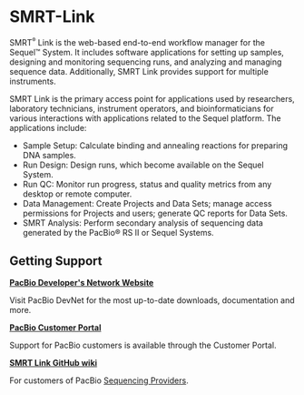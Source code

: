 # SMRT-Link

SMRT<sup><small>&reg;</small></sup> Link is the web-based end-to-end workflow manager for the Sequel™ System. It includes software
applications for setting up samples, designing and monitoring sequencing runs, and analyzing and managing
sequence data. Additionally, SMRT Link provides support for multiple instruments.


SMRT Link is the primary access point for applications used by researchers, laboratory technicians, instrument
operators, and bioinformaticians for various interactions with applications related to the Sequel platform. The
applications include:


* Sample Setup: Calculate binding and annealing reactions for preparing DNA samples.
* Run Design: Design runs, which become available on the Sequel System.
* Run QC: Monitor run progress, status and quality metrics from any desktop or remote
computer.
* Data Management: Create Projects and Data Sets; manage access permissions for
Projects and users; generate QC reports for Data Sets.
* SMRT Analysis: Perform secondary analysis of sequencing data generated by the PacBio® RS II or Sequel
Systems.






## Getting Support

[__PacBio Developer's Network Website__](http://pacbiodevnet.com)

Visit PacBio DevNet for the most up-to-date downloads, documentation and more.


[__PacBio Customer Portal__](http://www.pacbioportal.com)

Support for PacBio customers is available through the  Customer Portal.


[__SMRT Link GitHub wiki__](https://github.com/PacificBiosciences/SMRT-Link/wiki)

For customers of PacBio [Sequencing Providers](http://www.pacificbiosciences.com/support/sequencing_provider/).

